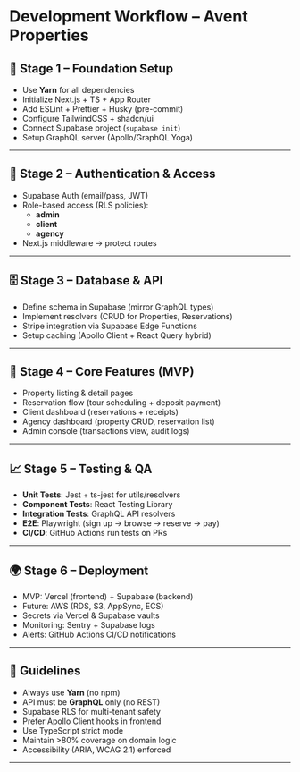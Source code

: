 # Development Workflow – Avent Properties

## 🔧 Stage 1 – Foundation Setup

- Use **Yarn** for all dependencies
- Initialize Next.js + TS + App Router
- Add ESLint + Prettier + Husky (pre-commit)
- Configure TailwindCSS + shadcn/ui
- Connect Supabase project (`supabase init`)
- Setup GraphQL server (Apollo/GraphQL Yoga)

---

## 🔐 Stage 2 – Authentication & Access

- Supabase Auth (email/pass, JWT)
- Role-based access (RLS policies):
  - **admin**
  - **client**
  - **agency**
- Next.js middleware → protect routes

---

## 🗄️ Stage 3 – Database & API

- Define schema in Supabase (mirror GraphQL types)
- Implement resolvers (CRUD for Properties, Reservations)
- Stripe integration via Supabase Edge Functions
- Setup caching (Apollo Client + React Query hybrid)

---

## 🏡 Stage 4 – Core Features (MVP)

- Property listing & detail pages
- Reservation flow (tour scheduling + deposit payment)
- Client dashboard (reservations + receipts)
- Agency dashboard (property CRUD, reservation list)
- Admin console (transactions view, audit logs)

---

## 📈 Stage 5 – Testing & QA

- **Unit Tests**: Jest + ts-jest for utils/resolvers
- **Component Tests**: React Testing Library
- **Integration Tests**: GraphQL API resolvers
- **E2E**: Playwright (sign up → browse → reserve → pay)
- **CI/CD**: GitHub Actions run tests on PRs

---

## 🌍 Stage 6 – Deployment

- MVP: Vercel (frontend) + Supabase (backend)
- Future: AWS (RDS, S3, AppSync, ECS)
- Secrets via Vercel & Supabase vaults
- Monitoring: Sentry + Supabase logs
- Alerts: GitHub Actions CI/CD notifications

---

## 📜 Guidelines

- Always use **Yarn** (no npm)
- API must be **GraphQL** only (no REST)
- Supabase RLS for multi-tenant safety
- Prefer Apollo Client hooks in frontend
- Use TypeScript strict mode
- Maintain >80% coverage on domain logic
- Accessibility (ARIA, WCAG 2.1) enforced

---
